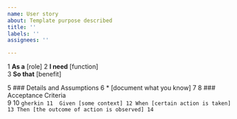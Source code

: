 ```yaml
---
name: User story
about: Template purpose described
title: ''
labels: ''
assignees: ''

---
```


1 **As a** [role]
2 **I need** [function]  
3 **So that** [benefit]  
   
5 ### Details and Assumptions
6 * [document what you know]
7 
8 ### Acceptance Criteria  
9
10 ```gherkin
11  Given [some context]
12 When [certain action is taken]
13 Then [the outcome of action is observed]
14  ```
